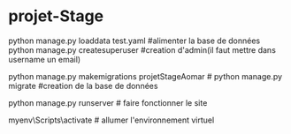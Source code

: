 ﻿# projet-Stage
python manage.py loaddata test.yaml   #alimenter la base de données
python manage.py createsuperuser    #creation d'admin(il faut mettre dans username un email)

python manage.py makemigrations projetStageAomar #
python manage.py migrate  			#creation de la base de données


python manage.py runserver   # faire fonctionner le site

myenv\Scripts\activate # allumer l'environnement virtuel


